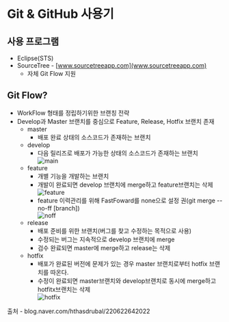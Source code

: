 # Git & GitHub 사용기
## 사용 프로그램
* Eclipse(STS)
* SourceTree - [www.sourcetreeapp.com](www.sourcetreeapp.com)
  * 자체 Git Flow 지원

## Git Flow?
* WorkFlow 형태를 정립하기위한 브랜칭 전략
* Develop과 Master 브랜치를 중심으로 Feature, Release, Hotfix 브랜치 존재
  * master
    * 배포 완료 상태의 소스코드가 존재하는 브랜치      
  * develop
    * 다음 릴리즈로 배포가 가능한 상태의 소스코드가 존재하는 브랜치  
    ![main](http://nvie.com/img/main-branches@2x.png)    
  * feature
    * 개별 기능을 개발하는 브랜치
    * 개발이 완료되면 develop 브랜치에 merge하고 feature브랜치는 삭제  
    ![feature](http://nvie.com/img/fb@2x.png) 
    * feature 이력관리를 위해 FastFoward를 none으로 설정 권(git merge --no-ff [branch])  
    ![noff](http://nvie.com/img/merge-without-ff@2x.png)
  * release
    * 배포 준비를 위한 브랜치(버그를 찾고 수정하는 목적으로 사용)
    * 수정되는 버그는 지속적으로 develop 브랜치에 merge
    * 검수 완료되면 master에 merge하고 release는 삭제
  * hotfix
    * 배포가 완료된 버전에 문제가 있는 경우 master 브랜치로부터 hotfix 브랜치를 따온다.
    * 수정이 완료되면 master브랜치와 develop브랜치로 동시에 merge하고 hotfitx브랜치는 삭제  
    ![hotfix](http://nvie.com/img/hotfix-branches@2x.png)


출처 - blog.naver.com/hthasdrubal/220622642022
